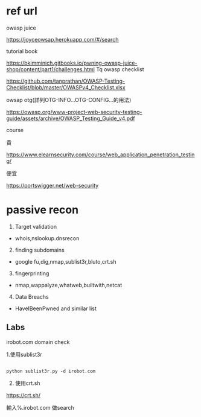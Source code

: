 # ref url

owasp juice

https://joyceowsap.herokuapp.com/#/search

tutorial book

https://bkimminich.gitbooks.io/pwning-owasp-juice-shop/content/part1/challenges.html
Tq
owasp checklist

https://github.com/tanprathan/OWASP-Testing-Checklist/blob/master/OWASPv4_Checklist.xlsx

owsap otg(詳列OTG-INFO...OTG-CONFIG...的用法)

https://owasp.org/www-project-web-security-testing-guide/assets/archive/OWASP_Testing_Guide_v4.pdf

course

貴

https://www.elearnsecurity.com/course/web_application_penetration_testing/

便宜

https://portswigger.net/web-security

# passive recon

1. Target validation

* whois,nslookup.dnsrecon

2. finding subdomains

* google fu,dig,nmap,sublist3r,bluto,crt.sh

3. fingerprinting

* nmap,wappalyze,whatweb,builtwith,netcat

4. Data Breachs

* HaveIBeenPwned and similar list

## Labs

irobot.com domain check

1.使用sublist3r

```

python sublist3r.py -d irobot.com

```

2. 使用crt.sh

https://crt.sh/

輸入%.irobot.com 做search




